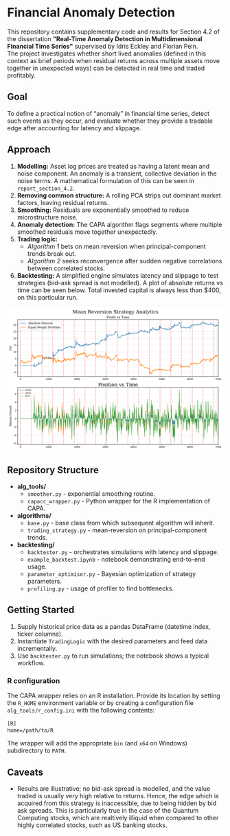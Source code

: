 # Financial Anomaly Detection

This repository contains supplementary code and results for Section 4.2 of the dissertation **"Real-Time Anomaly Detection in Multidimensional Financial Time Series"** supervised by Idris Eckley and Florian Pein.  
The project investigates whether short lived anomalies (defined in this context as brief periods when residual returns across multiple assets move together in unexpected ways) can be detected in real time and traded profitably.

## Goal

To define a practical notion of “anomaly” in financial time series, detect such events as they occur, and evaluate whether they provide a tradable edge after accounting for latency and slippage.

## Approach

1. **Modelling:** Asset log prices are treated as having a latent mean and noise component. An anomaly is a transient, collective deviation in the noise terms. A mathematical formulation of this can be seen in `report_section_4.2`.
2. **Removing common structure:** A rolling PCA strips out dominant market factors, leaving residual returns.
3. **Smoothing:** Residuals are exponentially smoothed to reduce microstructure noise.
4. **Anomaly detection:** The CAPA algorithm flags segments where multiple smoothed residuals move together unexpectedly.
5. **Trading logic:**  
   - *Algorithm 1* bets on mean reversion when principal-component trends break out.
   - *Algorithm 2* seeks reconvergence after sudden negative correlations between correlated stocks.  
6. **Backtesting:** A simplified engine simulates latency and slippage to test strategies (bid–ask spread is not modelled). A plot of absolute returns vs time can be seen below. Total invested capital is always less than $400, on this particular run. 

![fig](mean_rev_strat.png)

## Repository Structure

- **alg_tools/**
  - `smoother.py` - exponential smoothing routine.
  - `capacc_wrapper.py` - Python wrapper for the R implementation of CAPA.
- **algorithms/**
  - `base.py` - base class from which subsequent algorithm will inherit.
  - `trading_strategy.py` - mean-reversion on principal-component trends. 
- **backtesting/**
  - `backtester.py` - orchestrates simulations with latency and slippage.
  - `example_backtest.ipynb` - notebook demonstrating end-to-end usage.
  - `parameter_optimiser.py` - Bayesian optimization of strategy parameters.
  - `profiling.py` - usage of profiler to find bottlenecks.  

## Getting Started

1. Supply historical price data as a pandas DataFrame (datetime index, ticker columns).
2. Instantiate `TradingLogic` with the desired parameters and feed data incrementally.
3. Use `backtester.py` to run simulations; the notebook shows a typical workflow.

### R configuration

The CAPA wrapper relies on an R installation. Provide its location by
setting the ``R_HOME`` environment variable or by creating a
configuration file ``alg_tools/r_config.ini`` with the following
contents:

```
[R]
home=/path/to/R
```

The wrapper will add the appropriate ``bin`` (and ``x64`` on Windows)
subdirectory to ``PATH``.

## Caveats

- Results are illustrative; no bid-ask spread is modelled, and the value traded is usually very high relative to returns. Hence, the edge which is acquired from this strategy is inaccessible, due to being hidden by bid ask spreads. This is particularly true in the case of the Quantum Computing stocks, which are realtively illiquid when compared to other highly correlated stocks, such as US banking stocks.  

